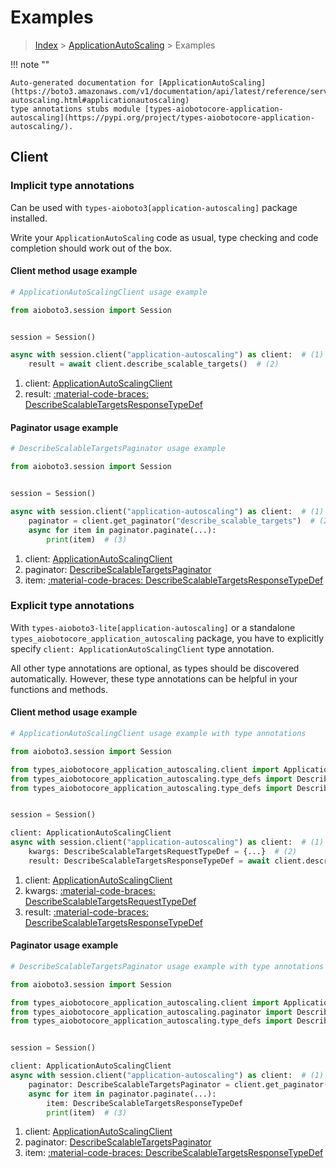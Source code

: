 # Examples

> [Index](../README.md) > [ApplicationAutoScaling](./README.md) > Examples

!!! note ""

    Auto-generated documentation for [ApplicationAutoScaling](https://boto3.amazonaws.com/v1/documentation/api/latest/reference/services/application-autoscaling.html#applicationautoscaling)
    type annotations stubs module [types-aiobotocore-application-autoscaling](https://pypi.org/project/types-aiobotocore-application-autoscaling/).

## Client

### Implicit type annotations

Can be used with `types-aioboto3[application-autoscaling]` package installed.

Write your `ApplicationAutoScaling` code as usual,
type checking and code completion should work out of the box.



#### Client method usage example

```python
# ApplicationAutoScalingClient usage example

from aioboto3.session import Session


session = Session()

async with session.client("application-autoscaling") as client:  # (1)
    result = await client.describe_scalable_targets()  # (2)
```

1. client: [ApplicationAutoScalingClient](./client.md)
2. result: [:material-code-braces: DescribeScalableTargetsResponseTypeDef](./type_defs.md#describescalabletargetsresponsetypedef)



#### Paginator usage example

```python
# DescribeScalableTargetsPaginator usage example

from aioboto3.session import Session


session = Session()

async with session.client("application-autoscaling") as client:  # (1)
    paginator = client.get_paginator("describe_scalable_targets")  # (2)
    async for item in paginator.paginate(...):
        print(item)  # (3)
```

1. client: [ApplicationAutoScalingClient](./client.md)
2. paginator: [DescribeScalableTargetsPaginator](./paginators.md#describescalabletargetspaginator)
3. item: [:material-code-braces: DescribeScalableTargetsResponseTypeDef](./type_defs.md#describescalabletargetsresponsetypedef)




### Explicit type annotations

With `types-aioboto3-lite[application-autoscaling]`
or a standalone `types_aiobotocore_application_autoscaling` package, you have to explicitly specify
`client: ApplicationAutoScalingClient` type annotation.

All other type annotations are optional, as types should be discovered automatically.
However, these type annotations can be helpful in your functions and methods.


#### Client method usage example

```python
# ApplicationAutoScalingClient usage example with type annotations

from aioboto3.session import Session

from types_aiobotocore_application_autoscaling.client import ApplicationAutoScalingClient
from types_aiobotocore_application_autoscaling.type_defs import DescribeScalableTargetsResponseTypeDef
from types_aiobotocore_application_autoscaling.type_defs import DescribeScalableTargetsRequestTypeDef


session = Session()

client: ApplicationAutoScalingClient
async with session.client("application-autoscaling") as client:  # (1)
    kwargs: DescribeScalableTargetsRequestTypeDef = {...}  # (2)
    result: DescribeScalableTargetsResponseTypeDef = await client.describe_scalable_targets(**kwargs)  # (3)
```

1. client: [ApplicationAutoScalingClient](./client.md)
2. kwargs: [:material-code-braces: DescribeScalableTargetsRequestTypeDef](./type_defs.md#describescalabletargetsrequesttypedef)
3. result: [:material-code-braces: DescribeScalableTargetsResponseTypeDef](./type_defs.md#describescalabletargetsresponsetypedef)



#### Paginator usage example

```python
# DescribeScalableTargetsPaginator usage example with type annotations

from aioboto3.session import Session

from types_aiobotocore_application_autoscaling.client import ApplicationAutoScalingClient
from types_aiobotocore_application_autoscaling.paginator import DescribeScalableTargetsPaginator
from types_aiobotocore_application_autoscaling.type_defs import DescribeScalableTargetsResponseTypeDef


session = Session()

client: ApplicationAutoScalingClient
async with session.client("application-autoscaling") as client:  # (1)
    paginator: DescribeScalableTargetsPaginator = client.get_paginator("describe_scalable_targets")  # (2)
    async for item in paginator.paginate(...):
        item: DescribeScalableTargetsResponseTypeDef
        print(item)  # (3)
```

1. client: [ApplicationAutoScalingClient](./client.md)
2. paginator: [DescribeScalableTargetsPaginator](./paginators.md#describescalabletargetspaginator)
3. item: [:material-code-braces: DescribeScalableTargetsResponseTypeDef](./type_defs.md#describescalabletargetsresponsetypedef)




